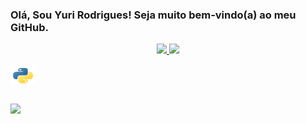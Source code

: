 ### Olá, Sou Yuri Rodrigues! Seja muito bem-vindo(a) ao meu GitHub.

<div align="center">
  <a href="https://github.com/Yuri-Rodriguees">
  <img height="170em" src="https://github-readme-stats.vercel.app/api?username=Yuri-Rodriguees&show_icons=true&theme=dark&include_all_commits=true&count_private=true"/>
  <img height="115em" src="https://github-readme-stats.vercel.app/api/top-langs/?username=Yuri-Rodriguees&layout=compact&langs_count=7&theme=dark"/>
</div>
<div style="display: inline_block"><br>

  <img align="center" alt="Python" height="30" width="40" src="https://raw.githubusercontent.com/devicons/devicon/master/icons/python/python-original.svg">

  ##
 
<div> 
  
  <a href="https://www.linkedin.com/in/yuri-rodrigues-545421128/" target="_blank"><img src="https://img.shields.io/badge/-LinkedIn-%230077B5?style=for-the-badge&logo=linkedin&logoColor=white" target="_blank"></a> 
 

</div>
